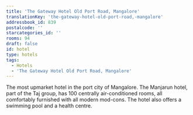 ```yaml
---
title: 'The Gateway Hotel Old Port Road, Mangalore'
translationKey: 'the-gateway-hotel-old-port-road,-mangalore'
addressbook_id: 839
postalcode: ''
starcategories_id: ''
rooms: 94
draft: false
id: hotel
type: hotels
tags:
  - Hotels
  - 'The Gateway Hotel Old Port Road, Mangalore'
---
```

The most upmarket hotel in the port city of Mangalore. The Manjarun hotel, part of the Taj group, has 100 centrally air-conditioned rooms, all  comfortably furnished with all modern mod-cons. The hotel also offers a swimming pool and a health centre.